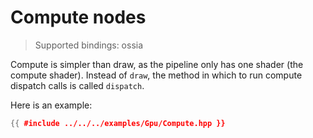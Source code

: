 # Compute nodes

> Supported bindings: ossia

Compute is simpler than draw, as the pipeline only has one shader (the compute shader).
Instead of `draw`, the method in which to run compute dispatch calls is called `dispatch`.

Here is an example:

```cpp
{{ #include ../../../examples/Gpu/Compute.hpp }}
```
